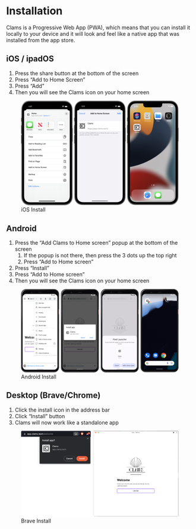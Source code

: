 # Installation

Clams is a Progressive Web App (PWA), which means that you can install it locally to your device and it will look and feel like a native app that was installed from the app store.

## iOS / ipadOS

1. Press the share button at the bottom of the screen
2. Press “Add to Home Screen”
3. Press “Add”
4. Then you will see the Clams icon on your home screen

<figure>
  <img alt="iOS install" src="../assets/installation-ios.png">
  <figcaption>iOS Install</figcaption>
</figure>

## Android

1. Press the “Add Clams to Home screen” popup at the bottom of the screen
   1. If the popup is not there, then press the 3 dots up the top right
   2. Press “Add to Home screen”
2. Press “Install”
3. Press “Add to Home screen”
4. Then you will see the Clams icon on your home screen

<figure>
  <img alt="Android install" src="../assets/installation-android.png">
  <figcaption>Android Install</figcaption>
</figure>

## Desktop (Brave/Chrome)

1. Click the install icon in the address bar
2. Click “Install” button
3. Clams will now work like a standalone app

<figure>
  <img alt="Brave install" src="../assets/installation-brave.png">
  <figcaption>Brave Install</figcaption>
</figure>

